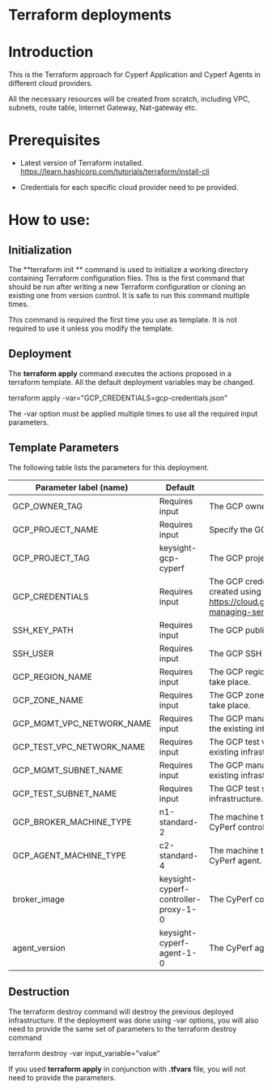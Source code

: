 # Terraform deployments

# Introduction

This is the Terraform approach for Cyperf Application and Cyperf Agents in different cloud providers.

All the necessary resources will be created from scratch, including VPC, subnets, route table, Internet Gateway, Nat-gateway etc.

# Prerequisites

- Latest version of Terraform installed. https://learn.hashicorp.com/tutorials/terraform/install-cli

- Credentials for each specific cloud provider need to pe provided.

# How to use:

## Initialization

The  **terraform init ** command is used to initialize a working directory containing Terraform configuration files. This is the first command that should be run after writing a new Terraform configuration or cloning an existing one from version control. It is safe to run this command multiple times.

This command is required the first time you use as template. It is not required to use it unless you modify the template.

## Deployment

The  **terraform apply**  command executes the actions proposed in a terraform template. All the default deployment variables may be changed.

terraform apply -var=&quot;GCP_CREDENTIALS=gcp-credentials.json&quot;

The -var option must be applied multiple times to use all the required input parameters.

## Template Parameters

The following table lists the parameters for this deployment.

| **Parameter label (name)**                  | **Default**            | **Description**  |
| ----------------------- | ----------------- | ----- |
| GCP_OWNER_TAG  | Requires input | The GCP owner tag name. |
| GCP_PROJECT_NAME            | Requires input   | Specify the GCP project name. |
| GCP_PROJECT_TAG | keysight-gcp-cyperf |The GCP project tag name. |
| GCP_CREDENTIALS   | Requires input   | The GCP credentials json file must be created using the following specifications https://cloud.google.com/iam/docs/creating-managing-service-account-keys. |
| SSH_KEY_PATH   | Requires input   | The GCP public SSH key file path. |
| SSH_USER   | Requires input   | The GCP SSH username. |
| GCP_REGION_NAME      | Requires input       | The GCP region where the deployment will take place. |
| GCP_ZONE_NAME | Requires input | The GCP zone where the deployment will take place. |
| GCP_MGMT_VPC_NETWORK_NAME | Requires input | The GCP management vpc network name for the existing infrastructure. |
| GCP_TEST_VPC_NETWORK_NAME | Requires input | The GCP test vpc network name for the existing infrastructure. |
| GCP_MGMT_SUBNET_NAME | Requires input | The GCP management subnet name for the existing infrastructure. |
| GCP_TEST_SUBNET_NAME | Requires input | The GCP test subnet name for the existing infrastructure. |
| GCP_BROKER_MACHINE_TYPE   | n1-standard-2            | The machine type used for deploying the CyPerf controller proxy. |
| GCP_AGENT_MACHINE_TYPE   | c2-standard-4            | The machine type used for deploying the CyPerf agent. |
| broker_image            | keysight-cyperf-controller-proxy-1-0   | The  CyPerf controller proxy image version.    |
| agent_version       | keysight-cyperf-agent-1-0     | The CyPerf agent image version.   |

## Destruction

The terraform destroy command will destroy the previous deployed infrastructure.
If the deployment was done using -var options, you will also need to provide the same set of parameters to the terraform destroy command

terraform destroy -var input\_variable=&quot;value&quot;

If you used **terraform apply** in conjunction with **.tfvars** file, you will not need to provide the parameters.